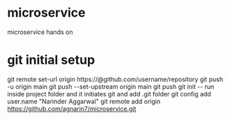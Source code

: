 # microservice
microservice hands on

# git initial setup
git remote set-url origin https://<PAT>@github.com/username/repository
git push -u origin main
git push --set-upstream origin main
git push
git init -- run inside project folder and it initiates git and add .git folder
git config add user.name "Narinder Aggarwal"
git remote add origin https://github.com/agnarin7/microservice.git
